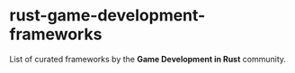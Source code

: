 # rust-game-development-frameworks
List of curated frameworks by the **Game Development in Rust** community.
